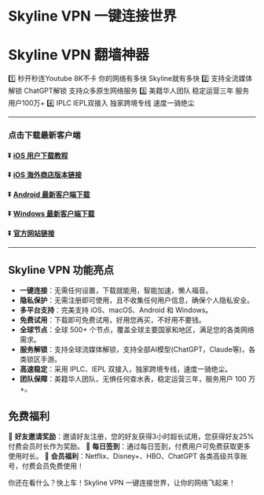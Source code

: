 # Skyline VPN 一键连接世界

# Skyline VPN 翻墙神器
1️⃣ 秒开秒连Youtube 8K不卡 你的网络有多快 Skyline就有多快
2️⃣ 支持全流媒体解锁 ChatGPT解锁 支持众多原生网络服务
3️⃣ 美籍华人团队 稳定运营三年 服务用户100万+
4️⃣ IPLC IEPL双接入 独家跨境专线 速度一骑绝尘

---
### 点击下载最新客户端
#### :arrow_double_down: [iOS 用户下载教程](https://www.skylinevpn.com/apple-help)
#### :arrow_double_down: [iOS 海外商店版本链接](https://apps.apple.com/app/apple-store/id6737793719)
#### :arrow_double_down: [Android 最新客户端下载](https://client.ychz360.com/android/skyline-latest.apk)
#### :arrow_double_down: [Windows 最新客户端下载](https://client.ychz360.com/windows/skyline-latest.zip)
#### :arrow_double_down: [官方网站链接](https://www.skylinevpn.com)
---

## Skyline VPN 功能亮点

- **一键连接**：无需任何设置，下载就能用，智能加速，懒人福音。
- **隐私保护**：无需注册即可使用，且不收集任何用户信息，确保个人隐私安全。
- **多平台支持**：完美支持 iOS、macOS、Android 和 Windows。
- **免费试用**：下载即可免费试用，好用您再买，不好用不要钱。
- **全球节点**：全球 500+ 个节点，覆盖全球主要国家和地区，满足您的各类网络需求。
- **服务解锁**：支持全球流媒体解锁，支持全部AI模型(ChatGPT，Claude等)，各类锁区手游。
- **高速稳定**：采用 IPLC、IEPL 双接入，独家跨境专线，速度一骑绝尘。
- **团队保障**：美籍华人团队，无惧任何查水表，稳定运营三年，服务用户 100 万+。

## 免费福利

🎁 **好友邀请奖励**：邀请好友注册，您的好友获得3小时超长试用，您获得好友25%付费会员时长作为奖励。
🎁 **每日签到**：通过每日签到，付费用户可免费获取更多使用时长。
🎁 **会员福利**：Netflix、Disney+、HBO、ChatGPT 各类高级共享账号，付费会员免费使用！

你还在看什么？快上车！Skyline VPN 一键连接世界，让你的网络飞起来！
